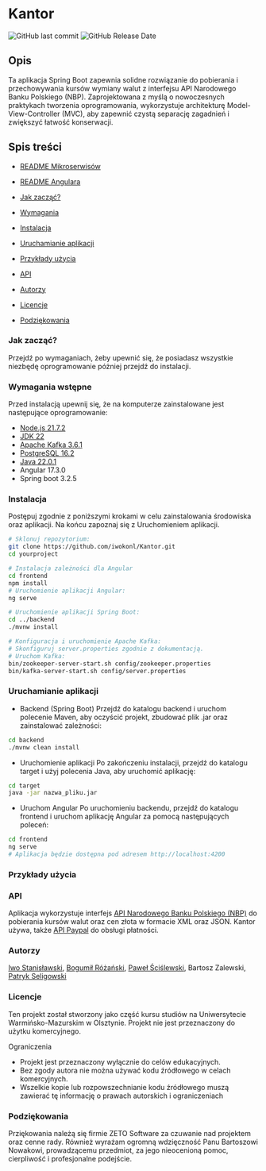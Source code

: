 # Kantor


![GitHub last commit](https://img.shields.io/github/last-commit/iwokonl/Kantor)   ![GitHub Release Date](https://img.shields.io/github/release-date/Iwokonl/Kantor)


## Opis
Ta aplikacja Spring Boot zapewnia solidne rozwiązanie do pobierania i przechowywania kursów wymiany walut z interfejsu API Narodowego Banku Polskiego (NBP). Zaprojektowana z myślą o nowoczesnych praktykach tworzenia oprogramowania, wykorzystuje architekturę Model-View-Controller (MVC), aby zapewnić czystą separację zagadnień i zwiększyć łatwość konserwacji.



## Spis treści
- [README Mikroserwisów](https://github.com/iwokonl/Kantor/tree/main/Back/micro-services)

- [README Angulara](https://github.com/iwokonl/Kantor)



- [Jak zacząć?](#Jak-zacząć?) 
- [Wymagania](#prerequisites)
- [Instalacja](#Instalacja)
- [Uruchamianie aplikacji](#running-the-application) 
- [Przykłady użycia](#Przykłady-użycia) 
- [API](#api)
- [Autorzy](#authors) 
- [Licencje](#license) 
- [Podziękowania](#podzienkowania) 

### Jak zacząć?
Przejdź po wymaganiach, żeby upewnić się, że posiadasz wszystkie niezbędę oprogramowanie póżniej przejdź do instalacji.
### Wymagania wstępne


Przed instalacją upewnij się, że na komputerze zainstalowane jest następujące oprogramowanie:

- [Node.js 21.7.2](https://nodejs.org/en/download/package-manager)
- [JDK 22](https://www.oracle.com/java/technologies/downloads/#java22)
- [Apache Kafka 3.6.1](https://kafka.apache.org/downloads)
- [PostgreSQL 16.2](https://www.postgresql.org/download/)
- [Java 22.0.1](https://jdk.java.net/22/)
- Angular 17.3.0
- Spring boot 3.2.5

### Instalacja

Postępuj zgodnie z poniższymi krokami w celu zainstalowania środowiska oraz aplikacji. Na końcu zapoznaj się z Uruchomieniem aplikacji.

```bash
# Sklonuj repozytorium:
git clone https://github.com/iwokonl/Kantor.git
cd yourproject

# Instalacja zależności dla Angular
cd frontend
npm install
# Uruchomienie aplikacji Angular:
ng serve

# Uruchomienie aplikacji Spring Boot:
cd ../backend
./mvnw install

# Konfiguracja i uruchomienie Apache Kafka:
# Skonfiguruj server.properties zgodnie z dokumentacją.
# Uruchom Kafka:
bin/zookeeper-server-start.sh config/zookeeper.properties
bin/kafka-server-start.sh config/server.properties
```
### Uruchamianie aplikacji

- Backend (Spring Boot)
Przejdź do katalogu backend i uruchom polecenie Maven, aby oczyścić projekt, zbudować plik .jar oraz zainstalować zależności:
```bash
cd backend
./mvnw clean install
```
- Uruchomienie aplikacji
 Po zakończeniu instalacji, przejdź do katalogu target i użyj polecenia Java, aby uruchomić aplikację:
```bash
cd target
java -jar nazwa_pliku.jar
```


- Uruchom Angular
 Po uruchomieniu backendu, przejdź do katalogu frontend i uruchom aplikację Angular za pomocą następujących poleceń:
```bash
cd frontend
ng serve
# Aplikacja będzie dostępna pod adresem http://localhost:4200
```
### Przykłady użycia

### API
Aplikacja wykorzystuje interfejs [API Narodowego Banku Polskiego (NBP)](https://api.nbp.pl) do pobierania kursów walut oraz cen złota w formacie XML oraz JSON.
Kantor używa, także [API Paypal](https://developer.paypal.com/api/rest/) do obsługi płatności.
### Autorzy
[Iwo Stanisławski](https://github.com/iwokonl/), [Bogumił Różański](https://github.com/brozanski), [Paweł Ściślewski](https://github.com/Zaikouu), Bartosz Zalewski, [Patryk Seligowski](https://github.com/Patryk920n)
### Licencje
Ten projekt został stworzony jako część kursu studiów na Uniwersytecie Warmińsko-Mazurskim w Olsztynie. Projekt nie jest przeznaczony do użytku komercyjnego.

Ograniczenia
- Projekt jest przeznaczony wyłącznie do celów edukacyjnych.
- Bez zgody autora nie można używać kodu źródłowego w celach komercyjnych.
- Wszelkie kopie lub rozpowszechnianie kodu źródłowego muszą zawierać tę    informację o prawach autorskich i ograniczeniach

### Podziękowania
Prziękowania należą się firmie ZETO Software za czuwanie nad projektem oraz cenne rady.
Również wyrażam ogromną wdzięczność Panu Bartoszowi Nowakowi, prowadzącemu przedmiot, za jego nieocenioną pomoc, cierpliwość i profesjonalne podejście.

